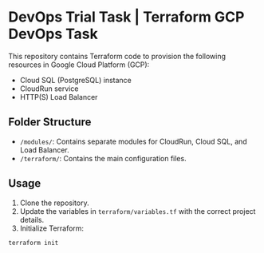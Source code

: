 # DevOps Trial Task | Terraform GCP DevOps Task

This repository contains Terraform code to provision the following resources in Google Cloud Platform (GCP):

- Cloud SQL (PostgreSQL) instance
- CloudRun service
- HTTP(S) Load Balancer

## Folder Structure

- `/modules/`: Contains separate modules for CloudRun, Cloud SQL, and Load Balancer.
- `/terraform/`: Contains the main configuration files.

## Usage

1. Clone the repository.
2. Update the variables in `terraform/variables.tf` with the correct project details.
3. Initialize Terraform:

```bash
terraform init
